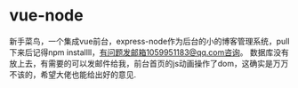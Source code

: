 # vue-node
新手菜鸟，一个集成vue前台，express-node作为后台的小的博客管理系统，pull下来后记得npm installll，有问题发邮箱1059951183@qq.com咨询。
数据库没有放上去，有需要的可以发邮件给我，前台首页的js动画操作了dom，这确实是万万不该的，希望大佬也能给出好的意见.
